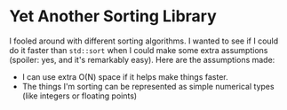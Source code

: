# Yet Another Sorting Library

I fooled around with different sorting algorithms. 
I wanted to see if I could do it faster than `std::sort` when I could make some extra assumptions (spoiler: yes, and it's remarkably easy). 
Here are the assumptions made:

- I can use extra O(N) space if it helps make things faster.
- The things I'm sorting can be represented as simple numerical types (like integers or floating points)
